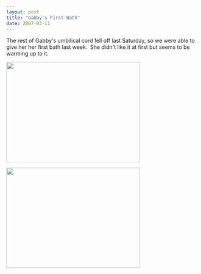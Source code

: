 ```yaml
---
layout: post
title: "Gabby's First Bath"
date: 2007-03-11
---
```


<p>The rest of Gabby's umbilical cord fell off last Saturday, so we were able to give her her first bath last week.  She didn't like it at first but seems to be warming up to it.</p>
<p><img alt="" height="263" src="/thepaladinos/assets/images/2007-03-11-P1000335(Custom).JPG" width="350"/></p>
<p><img alt="" height="263" src="/thepaladinos/assets/images/2007-03-11-P1000336(Custom).JPG" width="350"/></p>